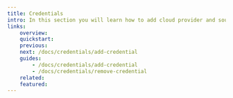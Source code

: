 ```yaml
---
title: Credentials
intro: In this section you will learn how to add cloud provider and source provider credentials to an environment, allowing you and your team to use Devopness to provision and manage cloud resources and deploy applications securely.
links:
    overview:
    quickstart:
    previous:
    next: /docs/credentials/add-credential
    guides:
        - /docs/credentials/add-credential
        - /docs/credentials/remove-credential
    related:
    featured:
---
```

